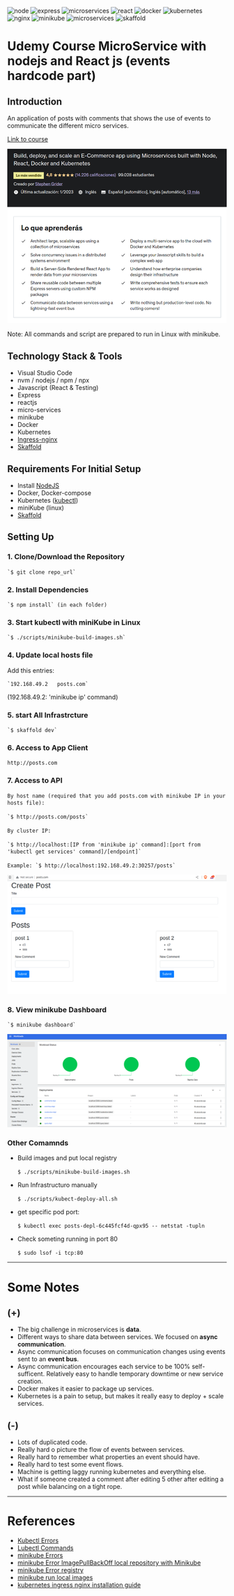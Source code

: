 ![node](https://img.shields.io/badge/node.js-informational?style=flat&logo=node.js&logoColor=white&color=6aa6f8)
![express](https://img.shields.io/badge/express-informational?style=flat&logo=express&logoColor=white&color=6aa6f8)
![microservices](https://img.shields.io/badge/microservices-informational?style=flat&logo=microservices&logoColor=white&color=6aa6f8)
![react](https://img.shields.io/badge/react-informational?style=flat&logo=react&logoColor=white&color=6aa6f8)
![docker](https://img.shields.io/badge/docker-informational?style=flat&logo=docker&logoColor=white&color=6aa6f8)
![kubernetes](https://img.shields.io/badge/kubernetes-informational?style=flat&logo=kubernetes&logoColor=white&color=6aa6f8)
![nginx](https://img.shields.io/badge/nginx-informational?style=flat&logo=nginx&logoColor=white&color=6aa6f8)
![minikube](https://img.shields.io/badge/minikube-informational?style=flat&logo=minikube&logoColor=white&color=6aa6f8)
![microservices](https://img.shields.io/badge/microservices-informational?style=flat&logo=microservices&logoColor=white&color=6aa6f8)
![skaffold](https://img.shields.io/badge/skaffold-informational?style=flat&logo=skaffold&logoColor=white&color=6aa6f8)

# Udemy Course MicroService with nodejs and React js (events hardcode part)

## Introduction

An application of posts with comments that shows the use of events to communicate the different micro services.

[Link to course](https://www.udemy.com/course/microservices-with-node-js-and-react/)

![course image](./.doc/images/course.png)

Note: All commands and script are prepared to run in Linux with minikube.

## Technology Stack & Tools

- Visual Studio Code
- nvm / nodejs / npm / npx
- Javascript (React & Testing)
- Express
- reactjs
- micro-services
- minikube
- Docker
- Kubernetes
- [Ingress-nginx](https://github.com/kubernetes/ingress-nginx)
- [Skaffold](https://skaffold.dev/)

## Requirements For Initial Setup

- Install [NodeJS](https://nodejs.org/)
- Docker, Docker-compose
- Kubernetes ([kubectl](https://kubernetes.io/docs/tasks/tools/install-kubectl-linux/))
- miniKube (linux)
- [Skaffold](https://skaffold.dev/)

## Setting Up

### 1. Clone/Download the Repository
  
    `$ git clone repo_url`

### 2. Install Dependencies
  
    `$ npm install` (in each folder)

### 3. Start kubectl with miniKube in Linux

    `$ ./scripts/minikube-build-images.sh`

### 4. Update local hosts file

  Add this entries:

    `192.168.49.2   posts.com`

  (192.168.49.2: 'minikube ip' command)

### 5. start All Infrastrcture

    `$ skaffold dev`

### 6. Access to App Client

    http://posts.com

### 7. Access to API

    By host name (required that you add posts.com with minikube IP in your hosts file): 

    `$ http://posts.com/posts` 

    By cluster IP:

    `$ http://localhost:[IP from 'minikube ip' command]:[port from 'kubectl get services' command]/[endpoint]`

    Example: `$ http://localhost:192.168.49.2:30257/posts`



  ![client app](./.doc/images/app.png)

### 8. View minikube Dashboard

    `$ minikube dashboard` 

  ![k8s](./.doc/images/k8s.png)


### Other Comamnds

  - Build images and put local registry

    `$ ./scripts/minikube-build-images.sh`

  - Run Infrastructuro manually

    `$ ./scripts/kubect-deploy-all.sh`

  - get specific pod port:

    `$ kubectl exec posts-depl-6c445fcf4d-qpx95 -- netstat -tupln`

  - Check someting running in port 80

    
    `$ sudo lsof -i tcp:80`

---


# Some Notes

## (+)

- The big challenge in microservices is **data**.
- Different ways to share data between services. We focused on **async communication**.
- Async communication focuses on communication changes using events sent to an **event bus**.
- Async communication encourages each service to be 100% self-sufficent. Relatively easy to handle temporary downtime or new service creation.
- Docker makes it easier to package up services.
- Kubernetes is a pain to setup, but makes it really easy to deploy + scale services.

## (-)

- Lots of duplicated code.
- Really hard o picture the flow of events between services.
- Really hard to remember what properties an event should have.
- Really hard to test some event flows.
- Machine is getting laggy running kubernetes and everything else.
- What if someone created a comment after editing 5 other after editing a post while balancing on a tight rope.


---

# References

- [Kubectl Errors](./.doc/knowErrors/kubectl-errors.md)
- [Lubectl Commands](./.doc/kubectl-commands.md)
- [minikube Errors](https://stackoverflow.com/questions/60556096/unable-to-get-clusterip-service-url-from-minikube)
- [minikube Error ImagePullBackOff local repository with Minikube](https://stackoverflow.com/questions/38979231/imagepullbackoff-local-repository-with-minikube)
- [minikube Error registry](https://stackoverflow.com/questions/74493358/docker-manifest-unknown-from-local-docker-registry)
- [minikube run local images](https://stackoverflow.com/questions/42564058/how-to-use-local-docker-images-with-minikube)
- [kubernetes ingress nginx installation guide](https://kubernetes.github.io/ingress-nginx/deploy/)